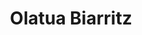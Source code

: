 ---
title: Olatua Biarritz
description:
lat: '43.483689'
lon: '-1.567488'
address: Jardins de l'Atalaye, 64200 Biarritz, France
website: https://www.olatua-biarritz.com
tags: bar vue-mer
image: images/olatua-biarritz.jpg
---